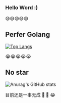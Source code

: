 ###  Hello Word :)

😅😅😅😅😅
## Perfer Golang
[![Top Langs](https://github-readme-stats.vercel.app/api/top-langs/?username=yishuiwang&layout=compact&hide=cmake)](https://github.com/anuraghazra/github-readme-stats)


😭😭😭😭😭
## No star
![Anurag's GitHub stats](https://github-readme-stats.vercel.app/api?username=yishuiwang&theme=light&show_icons=true)

目前还是一事无成
🥵
🥰
😂

<!--
**yishuiwang/yishuiwang** is a ✨ _special_ ✨ repository because its `README.md` (this file) appears on your GitHub profile.

Here are some ideas to get you started:

- 🔭 I’m currently working on ...
- 🌱 I’m currently learning ...
- 👯 I’m looking to collaborate on ...
- 🤔 I’m looking for help with ...
- 💬 Ask me about ...
- 📫 How to reach me: ...
- 😄 Pronouns: ...
- ⚡ Fun fact: ...
-->
